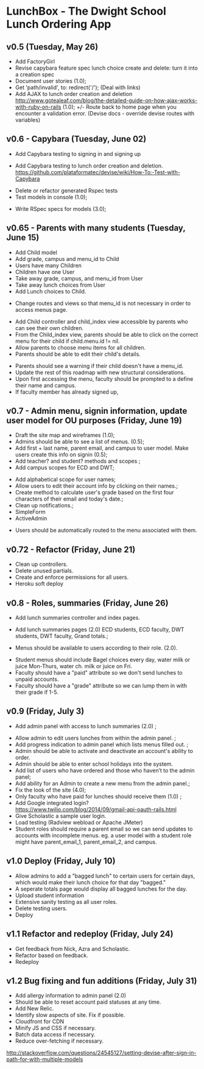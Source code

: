 # LunchBox - The Dwight School Lunch Ordering App 

## v0.5 (Tuesday, May 26)

- Add FactoryGirl 
- Revise capybara feature spec lunch choice create and delete: turn it into a creation spec
- Document user stories (1.0);
- Get 'path/invalid', to: redirect('/'); (Deal with links)
- Add AJAX to lunch order creation and deletion  http://www.gotealeaf.com/blog/the-detailed-guide-on-how-ajax-works-with-ruby-on-rails (1.0);
+/- Route back to home page when you encounter a validation error. (Devise docs - override devise routes with variables)

## v0.6 - Capybara (Tuesday, June 02)

- Add Capybara testing to signing in and signing up
* Add Capybara testing to lunch order creation and deletion. https://github.com/plataformatec/devise/wiki/How-To:-Test-with-Capybara
- Delete or refactor generated Rspec tests 
- Test models in console (1.0);
* Write RSpec specs for models (3.0);

## v0.65 - Parents with many students (Tuesday, June 15)
- Add Child model 
- Add grade, campus and menu_id to Child 
- Users have many Children
- Children have one User 
- Take away grade, campus, and menu_id from User
- Take away lunch choices from User
- Add Lunch choices to Child. 
* Change routes and views so that menu_id is not necessary in order to access menus page. 
- Add Child controller and child_index view accessible by parents who can see their own children. 
- From the Child_index view, parents should be able to click on the correct menu for their child if child.menu.id != nil.  
- Allow parents to choose menu items for all children. 
- Parents should be able to edit their child's details. 
* Parents should see a warning if their child doesn't have a menu_id. 
* Update the rest of this roadmap with new structural considerations.
* Upon first accessing the menu, faculty should be prompted to a define their name and campus. 
* If faculty member has already signed up, 

## v0.7 - Admin menu, signin information, update user model for OU purposes (Friday, June 19)

- Draft the site map and wireframes (1.0);
- Admins should be able to see a list of menus. (0.5);
- Add first + last name, parent email, and campus to user model. Make users create this info on signin (0.5);
- Add teacher? and student? methods and scopes ;
- Add campus scopes for ECD and DWT; 
* Add alphabetical scope for user names; 
* Allow users to edit their account info by clicking on their names.;
* Create method to calculate user's grade based on the first four characters of their email and today's date.;
* Clean up notifications.;
* SimpleForm
* ActiveAdmin
- Users should be automatically routed to the menu associated with them. 


## v0.72 - Refactor (Friday, June 21)

* Clean up controllers. 
* Delete unused partials. 
* Create and enforce permissions for all users. 
* Heroku soft deploy 

## v0.8 - Roles, summaries (Friday, June 26)

- Add lunch summaries controller and index pages. 
* Add lunch summaries pages (2.0) ECD students, ECD faculty, DWT students, DWT faculty, Grand totals.; 
- Menus should be available to users according to their role. (2.0).
* Student menus should include Bagel choices every day, water milk or juice Mon-Thurs, water ch. milk or juice on Fri.
* Faculty should have a "paid" attribute so we don't send lunches to unpaid accounts.
* Faculty should have a "grade" attribute so we can lump them in with their grade if 1-5. 


## v0.9 (Friday, July 3)

- Add admin panel with access to lunch summaries (2.0) ;
* Allow admin to edit users lunches from within the admin panel. ;
* Add progress indication to admin panel which lists menus filled out. ;
* Admin should be able to activate and deactivate an account's ability to order. 
* Admin should be able to enter school holidays into the system.  
* Add list of users who have ordered and those who haven’t to the admin panel;
* Add ability for an Admin to create a new menu from the admin panel.;
* Fix the look of the site (4.0);
* Only faculty who have paid for lunches should receive them (1.0) ;
* Add Google integrated login? https://www.twilio.com/blog/2014/09/gmail-api-oauth-rails.html
* Give Scholastic a sample user login. 
* Load testing (Radview webload or Apache JMeter)
* Student roles should require a parent email so we can send updates to accounts with incomplete menus.
eg. a user model with a student role might have parent_email_1, parent_email_2, and campus.  


## v1.0 Deploy (Friday, July 10)

* Allow admins to add a "bagged lunch" to certain users for certain days, which would make their lunch choice for that day "bagged." 
* A seperate totals page would display all bagged lunches for the day. 
* Upload student information
* Extensive sanity testing as all user roles.
* Delete testing users.  
* Deploy 

## v1.1 Refactor and redeploy (Friday, July 24)

* Get feedback from Nick, Azra and Scholastic. 
* Refactor based on feedback.
* Redeploy  

## v1.2 Bug fixing and fun additions (Friday, July 31)

* Add allergy information to admin panel (2.0) 
* Should be able to reset account paid statuses at any time.
* Add New Relic. 
* Identify slow aspects of site. Fix if possible. 
* Cloudfront for CDN
* Minify JS and CSS if necessary. 
* Batch data access if necessary. 
* Reduce over-fetching if necessary. 


http://stackoverflow.com/questions/24545127/setting-devise-after-sign-in-path-for-with-multiple-models



